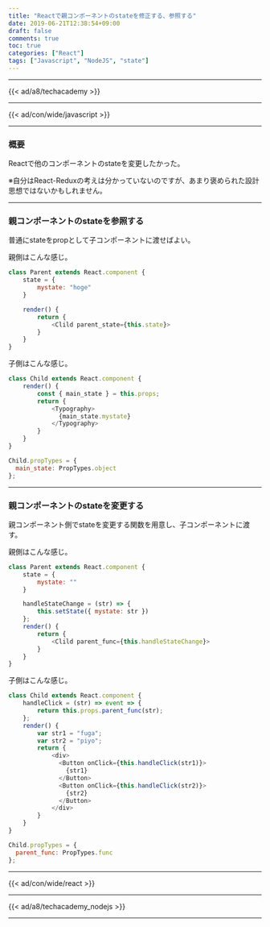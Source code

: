 ```yaml
---
title: "Reactで親コンポーネントのstateを修正する、参照する"
date: 2019-06-21T12:38:54+09:00
draft: false
comments: true
toc: true
categories: ["React"]
tags: ["Javascript", "NodeJS", "state"]
---
```


<!--more-->

---

{{< ad/a8/techacademy >}}

---

{{< ad/con/wide/javascript >}}

---

### 概要

Reactで他のコンポーネントのstateを変更したかった。

※自分はReact-Reduxの考えは分かっていないのですが、あまり褒められた設計思想ではないかもしれません。

---

### 親コンポーネントのstateを参照する

普通にstateをpropとして子コンポーネントに渡せばよい。

親側はこんな感じ。

```js
class Parent extends React.component {
    state = {
        mystate: "hoge"
    }

    render() {
        return {
            <Clild parent_state={this.state}>
        }
    }
}
```

子側はこんな感じ。

```js
class Child extends React.component {
    render() {
        const { main_state } = this.props;
        return {
            <Typography>
              {main_state.mystate}
            </Typography>
        }
    }
}

Child.propTypes = {
  main_state: PropTypes.object
};
```

---

### 親コンポーネントのstateを変更する

親コンポーネント側でstateを変更する関数を用意し、子コンポーネントに渡す。

親側はこんな感じ。

```js
class Parent extends React.component {
    state = {
        mystate: ""
    }

    handleStateChange = (str) => {
        this.setState({ mystate: str })
    };
    render() {
        return {
            <Clild parent_func={this.handleStateChange}>
        }
    }
}
```

子側はこんな感じ。

```js
class Child extends React.component {
    handleClick = (str) => event => {
        return this.props.parent_func(str);
    };
    render() {
        var str1 = "fuga";
        var str2 = "piyo";
        return {
            <div>
              <Button onClick={this.handleClick(str1)}>
                {str1}
              </Button>
              <Button onClick={this.handleClick(str2)}>
                {str2}
              </Button>
            </div>
        }
    }
}

Child.propTypes = {
  parent_func: PropTypes.func
};
```

---

{{< ad/con/wide/react >}}

---

{{< ad/a8/techacademy_nodejs >}}

---
